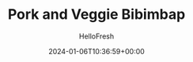 ---
draft: true # Use this only for setting draft status
hidden: false # Use this to hide unwanted recipes
slug: # <post-title>
title: 'Pork and Veggie Bibimbap'
description: "This dish takes its name from the Korean word for mixing rice. Which is exactly what you’re meant to do after serving it: put your rice in a bowl, add the toppings, and mix it all together so that those flavors and textures combine in a glorious mishmash. There are plenty of flavors and textures going on here, too, like sweet carrot, juicy zucchini, and pork tossed with garlic, ginger, and soy."
image: https://img.hellofresh.com/f_auto,fl_lossy,q_auto,w_1200/hellofresh_s3/image/5dcb1ad729ce723b1e5d7da3-bd746f7d.jpg
date: 2024-01-06T10:36:59+00:00
author: HelloFresh

tags: ['Family Friendly']
categories: "main course"
cuisines: "Asian"
allergens: ['Soy', 'Wheat']

calories: 810
preptime: ['30 minutes']
cooktime: # 180 = 3 Hours | In minutes
totaltime: PT30M
servings: 2

links:
  - description: "This dish takes its name from the Korean word for mixing rice. Which is exactly what you’re meant to do after serving it: put your rice in a bowl, add the toppings, and mix it all together so that those flavors and textures combine in a glorious mishmash. There are plenty of flavors and textures going on here, too, like sweet carrot, juicy zucchini, and pork tossed with garlic, ginger, and soy."
    website: https://www.hellofresh.com/recipes/pork-and-veggie-bibimbap-5dcb1ad729ce723b1e5d7da3
    image: https://img.hellofresh.com/f_auto,fl_lossy,q_auto,w_1200/hellofresh_s3/image/5dcb1ad729ce723b1e5d7da3-bd746f7d.jpg
 
weight: # 1 | You can add weight to some posts to override the default sorting (date descending)

comments: false # Keep False

ingredients: ['¾ cup Jasmine Rice', '2 unit Scallions', '6 ounce Carrots', '1 unit Zucchini', '1 thumb Ginger', '2 clove Garlic', '5 teaspoon White Wine Vinegar', '1 tablespoon Sesame Oil', '2 teaspoon Sriracha', '2 tablespoon Soy Sauce', '10 ounce Ground Pork', '1 tablespoon Sugar', '1 tablespoon Vegetable Oil', ' Salt', ' Pepper']

instructionTitles: ['Cook Rice', 'Prep', 'Pickle Scallions and Make Sauce', 'Cook Veggies', 'Cook Pork', 'Finish and Serve']
instructions: ['In a small pot, combine rice, 1¼ cups water (2¼ cups for 4 servings), and a big pinch of salt. Bring to a boil, then cover and reduce to a low simmer. Cook until rice is tender, 15-18 minutes. Keep covered off heat until ready to serve.', 'Meanwhile, wash and dry all produce. Trim and thinly slice scallions, separating whites from greens. Trim and peel carrots. Using a peeler, shave carrots lengthwise into ribbons, rotating as you go. Trim and halve zucchini lengthwise; thinly slice crosswise into half-moons. Peel and mince ginger. Mince garlic.', 'In a small bowl, combine scallion whites, vinegar, and a pinch of salt. Set aside to marinate, stirring occasionally, until ready to serve. In a separate small bowl, combine sesame oil, half the soy sauce, up to half the sriracha, and 1 TBSP sugar (2 TBSP for 4 servings). Stir until sugar has dissolved.', 'Heat a drizzle of oil in a large, preferably nonstick, pan over medium-high heat. Add carrot ribbons; season with salt and pepper. Cook, stirring, until slightly softened, 3-4 minutes. Remove from pan and set aside. Add another drizzle of oil to pan. Add zucchini; season with salt and pepper. Cook until browned and tender, 3-5 minutes per side. Remove from pan and set aside with carrots.', 'Heat another drizzle of oil in same pan over medium-high heat. Add pork, ginger, and garlic. Cook, breaking up meat into pieces, until pork is browned and cooked through, 4-5 minutes. Add remaining soy sauce and cook, stirring, until liquid has mostly evaporated, 1-2 minutes. Season with salt and pepper.', 'Fluff rice with a fork and season with salt and pepper; divide between bowls. Arrange pork and veggies on top. Top with pickled scallion whites (and pickling liquid). Drizzle with sauce and remaining sriracha to taste. Sprinkle with scallion greens and serve.']
---